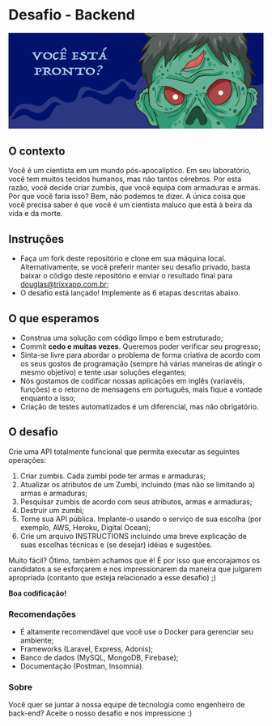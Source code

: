 # Desafio - Backend

![Zombie](images/zombie.png)

## O contexto

Você é um cientista em um mundo pós-apocalíptico. Em seu laboratório, você tem muitos tecidos humanos, mas não tantos cérebros. Por esta razão, você decide criar zumbis, que você equipa com armaduras e armas. Por que você faria isso? Bem, não podemos te dizer. A única coisa que você precisa saber é que você é um cientista maluco que está à beira da vida e da morte.

## Instruções

- Faça um fork deste repositório e clone em sua máquina local. Alternativamente, se você preferir manter seu desafio privado, basta baixar o código deste repositório e enviar o resultado final para douglas@trixxapp.com.br;
- O desafio está lançado! Implemente as 6 etapas descritas abaixo.

## O que esperamos

- Construa uma solução com código limpo e bem estruturado;
- Commit **cedo e muitas vezes**. Queremos poder verificar seu progresso;
- Sinta-se livre para abordar o problema de forma criativa de acordo com os seus gostos de programação (sempre há várias maneiras de atingir o mesmo objetivo) e tente usar soluções elegantes;
- Nós gostamos de codificar nossas aplicações em inglês (variavéis, funções) e o retorno de mensagens em português, mais fique a vontade enquanto a isso;
- Criação de testes automatizados é um diferencial, mas não obrigatório.

## O desafio

Crie uma API totalmente funcional que permita executar as seguintes operações:

1. Criar zumbis. Cada zumbi pode ter armas e armaduras;
2. Atualizar os atributos de um Zumbi, incluindo (mas não se limitando a) armas e armaduras;
3. Pesquisar zumbis de acordo com seus atributos, armas e armaduras;
4. Destruir um zumbi;
5. Torne sua API pública. Implante-o usando o serviço de sua escolha (por exemplo, AWS, Heroku, Digital Ocean);
6. Crie um arquivo INSTRUCTIONS incluindo uma breve explicação de suas escolhas técnicas e (se desejar) idéias e sugestões.

Muito fácil? Ótimo, também achamos que é! É por isso que encorajamos os candidatos a se esforçarem e nos impressionarem da maneira que julgarem apropriada (contanto que esteja relacionado a esse desafio) ;)

**Boa codificação!**

### Recomendações

- É altamente recomendável que você use o Docker para gerenciar seu ambiente;
- Frameworks (Laravel, Express, Adonis);
- Banco de dados (MySQL, MongoDB, Firebase);
- Documentação (Postman, Insomnia).

### Sobre

Você quer se juntar à nossa equipe de tecnologia como engenheiro de back-end? Aceite o nosso desafio e nos impressione :)
